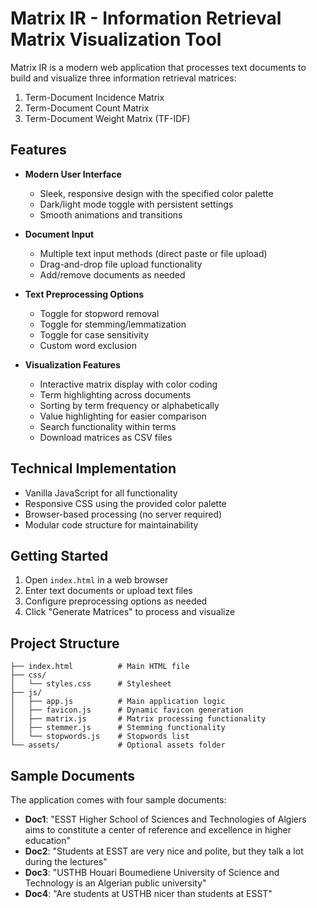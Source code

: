# Matrix IR - Information Retrieval Matrix Visualization Tool

Matrix IR is a modern web application that processes text documents to build and visualize three information retrieval matrices:
1. Term-Document Incidence Matrix
2. Term-Document Count Matrix
3. Term-Document Weight Matrix (TF-IDF)

## Features

- **Modern User Interface**
  - Sleek, responsive design with the specified color palette
  - Dark/light mode toggle with persistent settings
  - Smooth animations and transitions

- **Document Input**
  - Multiple text input methods (direct paste or file upload)
  - Drag-and-drop file upload functionality
  - Add/remove documents as needed

- **Text Preprocessing Options**
  - Toggle for stopword removal
  - Toggle for stemming/lemmatization
  - Toggle for case sensitivity
  - Custom word exclusion

- **Visualization Features**
  - Interactive matrix display with color coding
  - Term highlighting across documents
  - Sorting by term frequency or alphabetically
  - Value highlighting for easier comparison
  - Search functionality within terms
  - Download matrices as CSV files

## Technical Implementation

- Vanilla JavaScript for all functionality
- Responsive CSS using the provided color palette
- Browser-based processing (no server required)
- Modular code structure for maintainability

## Getting Started

1. Open `index.html` in a web browser
2. Enter text documents or upload text files
3. Configure preprocessing options as needed
4. Click "Generate Matrices" to process and visualize

## Project Structure

```
├── index.html          # Main HTML file
├── css/
│   └── styles.css      # Stylesheet
├── js/
│   ├── app.js          # Main application logic
│   ├── favicon.js      # Dynamic favicon generation
│   ├── matrix.js       # Matrix processing functionality
│   ├── stemmer.js      # Stemming functionality
│   └── stopwords.js    # Stopwords list
└── assets/             # Optional assets folder
```

## Sample Documents

The application comes with four sample documents:
- **Doc1**: "ESST Higher School of Sciences and Technologies of Algiers aims to constitute a center of reference and excellence in higher education"
- **Doc2**: "Students at ESST are very nice and polite, but they talk a lot during the lectures"
- **Doc3**: "USTHB Houari Boumediene University of Science and Technology is an Algerian public university"
- **Doc4**: "Are students at USTHB nicer than students at ESST"
